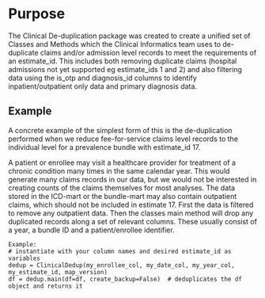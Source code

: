 # Purpose
The Clinical De-duplication package was created to create a unified set of Classes
and Methods which the Clinical Informatics team uses to de-duplicate claims and/or
admission level records to meet the requirements of an estimate_id. This includes both removing
duplicate claims (hospital admissions not yet supported eg estimate_ids 1 and 2) and also
filtering data using the is_otp and diagnosis_id columns to identify inpatient/outpatient only
data and primary diagnosis data.

## Example
A concrete example of the simplest form of this is the de-duplication performed when we reduce
fee-for-service claims level records to the individual level for a prevalence bundle with
estimate_id 17.

A patient or enrollee may visit a healthcare provider for treatment of a chronic
condition many times in the same calendar year. This would generate many claims
records in our data, but we would not be interested in creating counts of the
claims themselves for most analyses. The data stored in the ICD-mart or the bundle-mart may
also contain outpatient claims, which should not be included in estimate 17.
First the data is filtered to remove any outpatient data. Then the classes main method will
drop any duplicated records along a set of relevant columns. These usually consist of
a year, a bundle ID and a patient/enrollee identifier.

```
Example:
# instantiate with your column names and desired estimate_id as variables
dedup = ClinicalDedup(my_enrollee_col, my_date_col, my_year_col, my_estimate_id, map_version)
df = dedup.main(df=df, create_backup=False)  # deduplicates the df object and returns it
```
